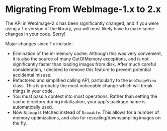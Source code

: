 Migrating From WebImage-1.x to 2.x
==================================

The API in WebImage-2.x has been significantly changed, and if you were using
a 1.x version of the library, you will most likely have to make some changes
in your code. Sorry!

Major changes since 1.x include:

- Elimination of the in-memory cache. Although this was very convenient, it is
  also the source of many OutOfMemory exceptions, and is not significantly
  faster than loading images from disk. After much careful consideration, I
  decided to remove this feature to prevent potential accidental misuse.
- Refactored and simplified calling API, particularly to the `WebImageView`
  class. This is probably the most noticeable change which will break things
  in your code.
- You must pass a context into most operations. Rather than setting the cache
  directory during initalization, your app's package name is automatically
  used.
- Now `Bitmap` is fetched instead of `Drawable`. This allows for a number of
  memory optimizations, and also for rescaling/downsampling images on the fly.


